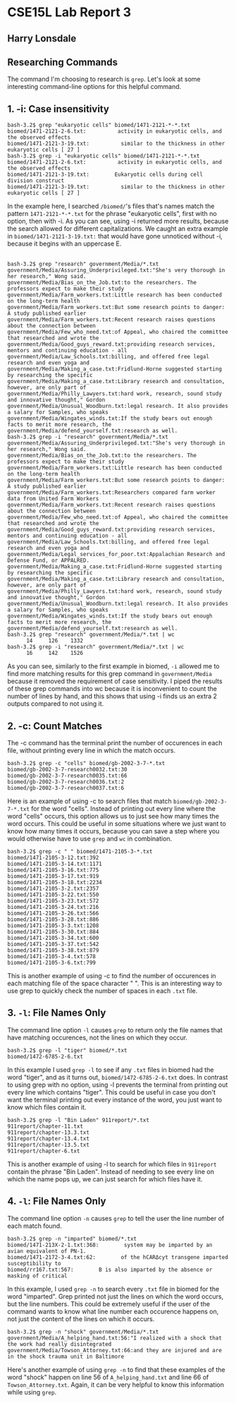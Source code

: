 # CSE15L Lab Report 3
## Harry Lonsdale

## Researching Commands
The command I'm choosing to research is `grep`. Let's look at some interesting command-line options for this helpful command.

## 1. -i: Case insensitivity
```
bash-3.2$ grep "eukaryotic cells" biomed/1471-2121-*-*.txt
biomed/1471-2121-2-6.txt:          activity in eukaryotic cells, and the observed effects
biomed/1471-2121-3-19.txt:          similar to the thickness in other eukaryotic cells [ 27 ]
bash-3.2$ grep -i "eukaryotic cells" biomed/1471-2121-*-*.txt
biomed/1471-2121-2-6.txt:          activity in eukaryotic cells, and the observed effects
biomed/1471-2121-3-19.txt:        Eukaryotic cells during cell division construct
biomed/1471-2121-3-19.txt:          similar to the thickness in other eukaryotic cells [ 27 ]
```
In the example here, I searched `/biomed/`'s files that's names match the pattern `1471-2121-*-*.txt` for the phrase "eukaryotic cells", first with no option, then with -i. As you can see, using -i returned more results, because the search allowed for different capitalizations. We caught an extra example in `biomed/1471-2121-3-19.txt:` that would have gone unnoticed without -i, because it begins with an uppercase E.
<br/><br/>
```
bash-3.2$ grep "research" government/Media/*.txt
government/Media/Assuring_Underprivileged.txt:"She's very thorough in her research," Wong said.
government/Media/Bias_on_the_Job.txt:to the researchers. The professors expect to make their study
government/Media/Farm_workers.txt:Little research has been conducted on the long-term health
government/Media/Farm_workers.txt:But some research points to danger: A study published earlier
government/Media/Farm_workers.txt:Recent research raises questions about the connection between
government/Media/Few_who_need.txt:of Appeal, who chaired the committee that researched and wrote the
government/Media/Good_guys_reward.txt:providing research services, mentors and continuing education - all
government/Media/Law_Schools.txt:billing, and offered free legal research and even yoga and
government/Media/Making_a_case.txt:Fridlund-Horne suggested starting by researching the specific
government/Media/Making_a_case.txt:Library research and consultation, however, are only part of
government/Media/Philly_Lawyers.txt:hard work, research, sound study and innovative thought," Gordon
government/Media/Unusual_Woodburn.txt:legal research. It also provides a salary for Samples, who speaks
government/Media/Wingates_winds.txt:If the study bears out enough facts to merit more research, the
government/Media/defend_yourself.txt:research as well.
bash-3.2$ grep -i "research" government/Media/*.txt
government/Media/Assuring_Underprivileged.txt:"She's very thorough in her research," Wong said.
government/Media/Bias_on_the_Job.txt:to the researchers. The professors expect to make their study
government/Media/Farm_workers.txt:Little research has been conducted on the long-term health
government/Media/Farm_workers.txt:But some research points to danger: A study published earlier
government/Media/Farm_workers.txt:Researchers compared farm worker data from United Farm Workers
government/Media/Farm_workers.txt:Recent research raises questions about the connection between
government/Media/Few_who_need.txt:of Appeal, who chaired the committee that researched and wrote the
government/Media/Good_guys_reward.txt:providing research services, mentors and continuing education - all
government/Media/Law_Schools.txt:billing, and offered free legal research and even yoga and
government/Media/Legal_services_for_poor.txt:Appalachian Research and Defense Fund, or APPALRED.
government/Media/Making_a_case.txt:Fridlund-Horne suggested starting by researching the specific
government/Media/Making_a_case.txt:Library research and consultation, however, are only part of
government/Media/Philly_Lawyers.txt:hard work, research, sound study and innovative thought," Gordon
government/Media/Unusual_Woodburn.txt:legal research. It also provides a salary for Samples, who speaks
government/Media/Wingates_winds.txt:If the study bears out enough facts to merit more research, the
government/Media/defend_yourself.txt:research as well.
bash-3.2$ grep "research" government/Media/*.txt | wc
      14     126    1332
bash-3.2$ grep -i "research" government/Media/*.txt | wc
      16     142    1526
```

As you can see, similarly to the first example in biomed, `-i` allowed me to find more matching results for this grep command in `government/Media` because it removed the requirement of case sensitivity. I piped the results of these grep commands into wc because it is inconvenient to count the number of lines by hand, and this shows that using -i finds us an extra 2 outputs compared to not using it.

## 2. -c: Count Matches
The -c command has the terminal print the number of occurences in each file, without printing every line in which the match occurs.
```
bash-3.2$ grep -c "cells" biomed/gb-2002-3-7-*.txt
biomed/gb-2002-3-7-research0032.txt:30
biomed/gb-2002-3-7-research0035.txt:66
biomed/gb-2002-3-7-research0036.txt:2
biomed/gb-2002-3-7-research0037.txt:6
```
Here is an example of using -c to search files that match `biomed/gb-2002-3-7-*.txt` for the word "cells". Instead of printing out every line where the word "cells" occurs, this option allows us to just see how many times the word occurs. This could be useful in some situations where we just want to know how many times it occurs, because you can save a step where you would otherwise have to use `grep` and `wc` in combination.

```
bash-3.2$ grep -c " " biomed/1471-2105-3-*.txt
biomed/1471-2105-3-12.txt:392
biomed/1471-2105-3-14.txt:1171
biomed/1471-2105-3-16.txt:775
biomed/1471-2105-3-17.txt:919
biomed/1471-2105-3-18.txt:2234
biomed/1471-2105-3-2.txt:2357
biomed/1471-2105-3-22.txt:550
biomed/1471-2105-3-23.txt:572
biomed/1471-2105-3-24.txt:216
biomed/1471-2105-3-26.txt:566
biomed/1471-2105-3-28.txt:886
biomed/1471-2105-3-3.txt:1208
biomed/1471-2105-3-30.txt:884
biomed/1471-2105-3-34.txt:600
biomed/1471-2105-3-37.txt:542
biomed/1471-2105-3-38.txt:879
biomed/1471-2105-3-4.txt:578
biomed/1471-2105-3-6.txt:799
```
This is another example of using -c to find the number of occurences in each matching file of the space character " ". This is an interesting way to use grep to quickly check the number of spaces in each `.txt` file.

## 3. `-l`: File Names Only
The command line option `-l` causes `grep` to return only the file names that have matching occurences, not the lines on which they occur. 

```
bash-3.2$ grep -l "tiger" biomed/*.txt
biomed/1472-6785-2-6.txt
```
In this example I used `grep -l` to see if any `.txt` files in biomed had the word "tiger", and as it turns out, `biomed/1472-6785-2-6.txt` does. In contrast to using grep with no option, using -l prevents the terminal from printing out every line which contains "tiger". This could be useful in case you don't want the terminal printing out every instance of the word, you just want to know which files contain it.

```
bash-3.2$ grep -l "Bin Laden" 911report/*.txt
911report/chapter-11.txt
911report/chapter-13.3.txt
911report/chapter-13.4.txt
911report/chapter-13.5.txt
911report/chapter-6.txt
```
This is another example of using -l to search for which files in `911report` contain the phrase "Bin Laden". Instead of needing to see every line on which the name pops up, we can just search for which files have it.

## 4. `-l`: File Names Only
The command line option `-n` causes `grep` to tell the user the line number of each match found. 

```
bash-3.2$ grep -n "imparted" biomed/*.txt
biomed/1471-213X-2-1.txt:368:        system may be imparted by an avian equivalent of PN-1.
biomed/1471-2172-3-4.txt:62:        of the hCARΔcyt transgene imparted susceptibility to
biomed/rr167.txt:567:        B is also imparted by the absence or masking of critical
```
In this example, I used `grep -n` to search every `.txt` file in biomed for the word "imparted". Grep printed not just the lines on which the word occurs, but the line numbers. This could be extremely useful if the user of the command wants to know what line number each occurence happens on, not just the content of the lines on which it occurs.
```
bash-3.2$ grep -n "shock" government/Media/*.txt
government/Media/A_helping_hand.txt:56:"I realized with a shock that the work had really disintegrated
government/Media/Towson_Attorney.txt:66:and they are injured and are in the shock trauma unit in Baltimore
```
Here's another example of using `grep -n` to find that these examples of the word "shock" happen on line 56 of `A_helping_hand.txt` and line 66 of `Towson_Attorney.txt`. Again, it can be very helpful to know this information while using `grep`. 

